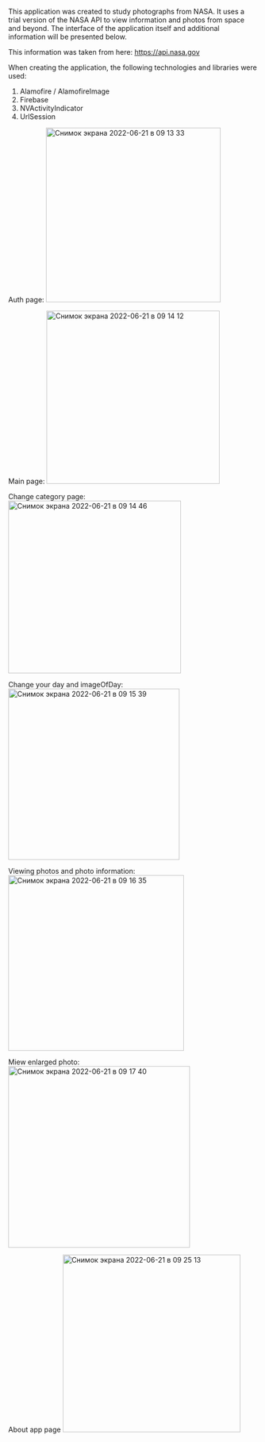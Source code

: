This application was created to study photographs from NASA. It uses a trial version of the NASA API to view information and photos from space and beyond. The interface of the application itself and additional information will be presented below.

This information was taken from here: https://api.nasa.gov

When creating the application, the following technologies and libraries were used:
1. Alamofire / AlamofireImage
2. Firebase
3. NVActivityIndicator
4. UrlSession


Auth page: 
<img width="352" alt="Снимок экрана 2022-06-21 в 09 13 33" src="https://user-images.githubusercontent.com/86770567/174728901-f259fb94-357a-460c-97da-356e9d78d081.png">

Main page: 
<img width="349" alt="Снимок экрана 2022-06-21 в 09 14 12" src="https://user-images.githubusercontent.com/86770567/174729012-8119f13c-bc07-43ab-b047-50ecbac9f77a.png">

Change category page: 
<img width="348" alt="Снимок экрана 2022-06-21 в 09 14 46" src="https://user-images.githubusercontent.com/86770567/174729088-dc8f9485-2b13-425b-ba08-81043ea377f0.png">

Change your day and imageOfDay: 
<img width="345" alt="Снимок экрана 2022-06-21 в 09 15 39" src="https://user-images.githubusercontent.com/86770567/174729215-4321fb58-734f-428d-91de-642286b75415.png">

Viewing photos and photo information: 
<img width="354" alt="Снимок экрана 2022-06-21 в 09 16 35" src="https://user-images.githubusercontent.com/86770567/174729356-15bae64f-334e-4d1b-92e6-032532e164cd.png">

Мiew enlarged photo: 
<img width="366" alt="Снимок экрана 2022-06-21 в 09 17 40" src="https://user-images.githubusercontent.com/86770567/174729518-810892de-8f6f-4a1f-85bd-0acefbd21676.png">

About app page
<img width="358" alt="Снимок экрана 2022-06-21 в 09 25 13" src="https://user-images.githubusercontent.com/86770567/174730703-f64db5f0-4a02-42ef-b395-8b9792fb9552.png">
